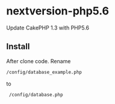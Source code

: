 # nextversion-php5.6
Update CakePHP 1.3 with PHP5.6


## Install
 After clone code. Rename 
 ```html
 /config/database_example.php
```
to  
```html
 /config/database.php
```
